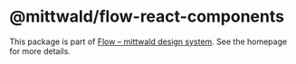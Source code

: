 # @mittwald/flow-react-components

This package is part of
[Flow – mittwald design system](https://mittwald.github.io/flow/). See the
homepage for more details.
